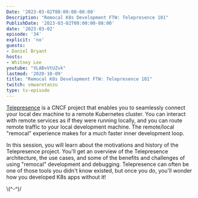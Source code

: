 ```yaml
---
Date: '2023-03-02T08:00:00-08:00'
Description: "Remocal K8s Development FTW: Telepresence 101"
PublishDate: '2023-03-02T00:00:00-08:00'
date: '2023-03-02'
episode: '34'
explicit: 'no'
guests:
- Daniel Bryant
hosts:
- Whitney Lee
youtube: "VLABvVtUZvk"
lastmod: '2020-10-09'
title: "Remocal K8s Development FTW: Telepresence 101"
twitch: vmwaretanzu
type: tv-episode
---
```


[Telepresence](https://www.telepresence.io/) is a CNCF project that enables you to seamlessly connect your local dev machine to a remote Kubernetes cluster. You can interact with remote services as if they were running locally, and you can route remote traffic to your local development machine. The remote/local "remocal" experience makes for a much faster inner development loop.

In this session, you will learn about the motivations and history of the Telepresence project. You'll get an overview of the Telepresence architecture, the use cases, and some of the benefits and challenges of using "remocal" development and debugging. Telepresence can often be one of those tools you didn't know existed, but once you do, you'll wonder how you developed K8s apps without it!

 


\\(^-^)/

